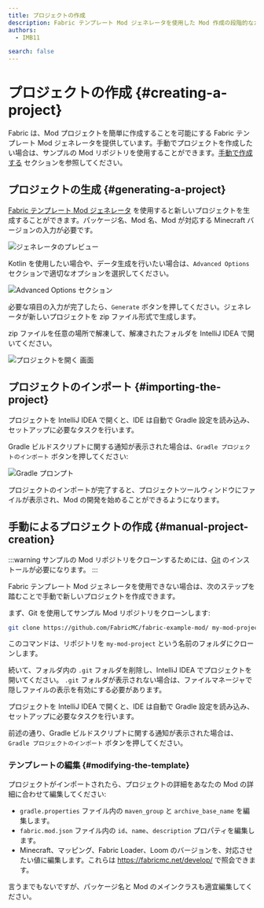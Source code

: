 ```yaml
---
title: プロジェクトの作成
description: Fabric テンプレート Mod ジェネレータを使用した Mod 作成の段階的なガイド。
authors:
  - IMB11

search: false
---
```


# プロジェクトの作成 {#creating-a-project}

Fabric は、Mod プロジェクトを簡単に作成することを可能にする Fabric テンプレート Mod ジェネレータを提供しています。手動でプロジェクトを作成したい場合は、サンプルの Mod リポジトリを使用することができます。[手動で作成する](#manual-project-creation) セクションを参照してください。

## プロジェクトの生成 {#generating-a-project}

[Fabric テンプレート Mod ジェネレータ](https://fabricmc.net/develop/template/) を使用すると新しいプロジェクトを生成することができます。パッケージ名、Mod 名、Mod が対応する Minecraft バージョンの入力が必要です。

![ジェネレータのプレビュー](/assets/develop/getting-started/template-generator.png)

Kotlin を使用したい場合や、データ生成を行いたい場合は、`Advanced Options` セクションで適切なオプションを選択してください。

![Advanced Options セクション](/assets/develop/getting-started/template-generator-advanced.png)

必要な項目の入力が完了したら、`Generate` ボタンを押してください。ジェネレータが新しいプロジェクトを zip ファイル形式で生成します。

zip ファイルを任意の場所で解凍して、解凍されたフォルダを IntelliJ IDEA で開いてください。

![プロジェクトを開く 画面](/assets/develop/getting-started/open-project.png)

## プロジェクトのインポート {#importing-the-project}

プロジェクトを IntelliJ IDEA で開くと、IDE は自動で Gradle 設定を読み込み、セットアップに必要なタスクを行います。

Gradle ビルドスクリプトに関する通知が表示された場合は、`Gradle プロジェクトのインポート` ボタンを押してください:

![Gradle プロンプト](/assets/develop/getting-started/gradle-prompt.png)

プロジェクトのインポートが完了すると、プロジェクトツールウィンドウにファイルが表示され、Mod の開発を始めることができるようになります。

## 手動によるプロジェクトの作成 {#manual-project-creation}

:::warning
サンプルの Mod リポジトリをクローンするためには、[Git](https://git-scm.com/) のインストールが必要になります。
:::

Fabric テンプレート Mod ジェネレータを使用できない場合は、次のステップを踏むことで手動で新しいプロジェクトを作成できます。

まず、Git を使用してサンプル Mod リポジトリをクローンします:

```sh
git clone https://github.com/FabricMC/fabric-example-mod/ my-mod-project
```

このコマンドは、リポジトリを `my-mod-project` という名前のフォルダにクローンします。

続いて、フォルダ内の `.git` フォルダを削除し、IntelliJ IDEA でプロジェクトを開いてください。 `.git` フォルダが表示されない場合は、ファイルマネージャで隠しファイルの表示を有効にする必要があります。

プロジェクトを IntelliJ IDEA で開くと、IDE は自動で Gradle 設定を読み込み、セットアップに必要なタスクを行います。

前述の通り、Gradle ビルドスクリプトに関する通知が表示された場合は、`Gradle プロジェクトのインポート` ボタンを押してください。

### テンプレートの編集 {#modifying-the-template}

プロジェクトがインポートされたら、プロジェクトの詳細をあなたの Mod の詳細に合わせて編集してください:

- `gradle.properties` ファイル内の `maven_group` と `archive_base_name` を編集します。
- `fabric.mod.json` ファイル内の `id`、`name`、`description` プロパティを編集します。
- Minecraft、マッピング、Fabric Loader、Loom のバージョンを、対応させたい値に編集します。これらは https://fabricmc.net/develop/ で照会できます。

言うまでもないですが、パッケージ名と Mod のメインクラスも適宜編集してください。
